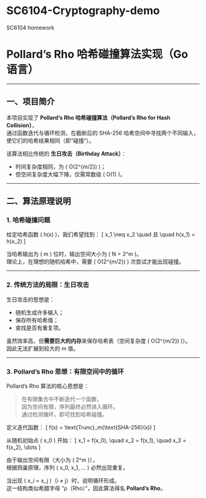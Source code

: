 # SC6104-Cryptography-demo
SC6104 homework
# Pollard’s Rho 哈希碰撞算法实现（Go 语言）



---

## 一、项目简介

本项目实现了 **Pollard’s Rho 哈希碰撞算法（Pollard’s Rho for Hash Collision）**，  
通过函数迭代与循环检测，在截断后的 SHA-256 哈希空间中寻找两个不同输入，使它们的哈希结果相同（即“碰撞”）。

该算法相比传统的 **生日攻击（Birthday Attack）**：
- 时间复杂度相同，为 \( O(2^{m/2}) \)；
- 但空间复杂度大幅下降，仅需常数级 \( O(1) \)。

---

## 二、算法原理说明

### 1. 哈希碰撞问题

给定哈希函数 \( h(x) \)，我们希望找到：
\[
x_1 \neq x_2 \quad 且 \quad h(x_1) = h(x_2)
\]

当哈希输出为 \( m \) 位时，输出空间大小为 \( N = 2^m \)。  
理论上，在理想的随机哈希中，需要 \( O(2^{m/2}) \) 次尝试才能出现碰撞。

---

### 2️. 传统方法的局限：生日攻击

生日攻击的思想是：
- 随机生成许多输入；
- 保存所有哈希值；
- 查找是否有重复项。

虽然效率高，但**需要巨大的内存**来保存哈希表（空间复杂度 \( O(2^{m/2}) \)）。  
因此无法扩展到较大的 m 值。

---

### 3. Pollard’s Rho 思想：有限空间中的循环

Pollard’s Rho 算法的核心思想是：
> 在有限集合中不断迭代一个函数，  
> 因为空间有限，序列最终必然进入循环。  
> 通过检测循环，即可找到哈希碰撞。

定义迭代函数：
\[
f(x) = \text{Trunc}_m(\text{SHA-256}(x))
\]

从随机初始点 \( x_0 \) 开始：
\[
x_1 = f(x_0), \quad x_2 = f(x_1), \quad x_3 = f(x_2), \dots
\]

由于输出空间有限（大小为 \( 2^m \)），  
根据鸽巢原理，序列 \( x_0, x_1, ... \) 必然出现重复。

当出现 \( x_i = x_j \)（i ≠ j）时，说明循环形成。  
这一结构类似希腊字母 “ρ（Rho）”，因此算法得名 **Pollard’s Rho**。

